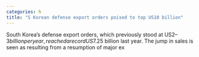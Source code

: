 ```yaml
---
categories: h
title: "S Korean defense export orders poised to top US10 billion"
---
```

South Korea’s defense export orders, which previously stood at US$2–3 billion per year, reached a record US$7.25 billion last year. The jump in sales is seen as resulting from a resumption of major ex